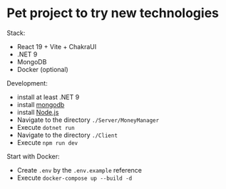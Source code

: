 # Pet project to try new technologies

Stack:

* React 19 + Vite + ChakraUI
* .NET 9
* MongoDB
* Docker (optional)

Development:

* install at least .NET 9
* install [mongodb](https://www.mongodb.com/download-center/community)
* install [Node.js](https://nodejs.org/en/)
* Navigate to the directory `./Server/MoneyManager`
* Execute `dotnet run`
* Navigate to the directory `./Client`
* Execute `npm run dev`

Start with Docker:

* Create `.env` by the `.env.example` reference
* Execute `docker-compose up --build -d`
